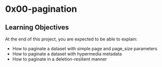 # 0x00-pagination
## Learning Objectives
At the end of this project, you are expected to be able to explain:

* How to paginate a dataset with simple page and page_size parameters
* How to paginate a dataset with hypermedia metadata
* How to paginate in a deletion-resilient manner
